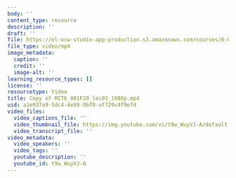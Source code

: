 ```yaml
---
body: ''
content_type: resource
description: ''
draft: ''
file: https://ol-ocw-studio-app-production.s3.amazonaws.com/courses/6-801-machine-vision-fall-2020/copy-of-mit6_801f20_lec03_1080p_360p_16_9.mp4
file_type: video/mp4
image_metadata:
  caption: ''
  credit: ''
  image-alt: ''
learning_resource_types: []
license: ''
resourcetype: Video
title: Copy of MIT6_801F20_lec03_1080p.mp4
uid: a1e937a9-5dc4-4e89-9bf0-af729c4f9e7d
video_files:
  video_captions_file: ''
  video_thumbnail_file: https://img.youtube.com/vi/t9w_WuyVJ-A/default.jpg
  video_transcript_file: ''
video_metadata:
  video_speakers: ''
  video_tags: ''
  youtube_description: ''
  youtube_id: t9w_WuyVJ-A
---
```

